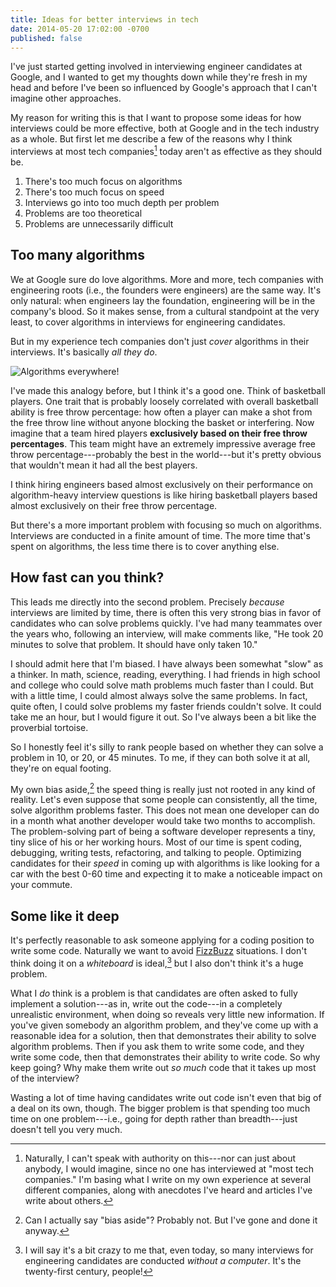 ```yaml
---
title: Ideas for better interviews in tech
date: 2014-05-20 17:02:00 -0700
published: false
---
```


I've just started getting involved in interviewing engineer candidates at Google, and I wanted to get my thoughts down while they're fresh in my head and before I've been so influenced by Google's approach that I can't imagine other approaches.

My reason for writing this is that I want to propose some ideas for how interviews could be more effective, both at Google and in the tech industry as a whole. But first let me describe a few of the reasons why I think interviews at most tech companies[^most-tech-companies] today aren't as effective as they should be.

1. There's too much focus on algorithms
2. There's too much focus on speed
3. Interviews go into too much depth per problem
4. Problems are too theoretical
5. Problems are unnecessarily difficult

## Too many algorithms

We at Google sure do love algorithms. More and more, tech companies with engineering roots (i.e., the founders were engineers) are the same way. It's only natural: when engineers lay the foundation, engineering will be in the company's blood. So it makes sense, from a cultural standpoint at the very least, to cover algorithms in interviews for engineering candidates.

But in my experience tech companies don't just *cover* algorithms in their interviews. It's basically *all they do*.

![Algorithms everywhere!](/images/algorithms-everywhere.png)

I've made this analogy before, but I think it's a good one. Think of basketball players. One trait that is probably loosely correlated with overall basketball ability is free throw percentage: how often a player can make a shot from the free throw line without anyone blocking the basket or interfering. Now imagine that a team hired players **exclusively based on their free throw percentages**. This team might have an extremely impressive average free throw percentage---probably the best in the world---but it's pretty obvious that wouldn't mean it had all the best players.

I think hiring engineers based almost exclusively on their performance on algorithm-heavy interview questions is like hiring basketball players based almost exclusively on their free throw percentage.

But there's a more important problem with focusing so much on algorithms. Interviews are conducted in a finite amount of time. The more time that's spent on algorithms, the less time there is to cover anything else.

## How fast can you think?

This leads me directly into the second problem. Precisely *because* interviews are limited by time, there is often this very strong bias in favor of candidates who can solve problems quickly. I've had many teammates over the years who, following an interview, will make comments like, "He took 20 minutes to solve that problem. It should have only taken 10."

I should admit here that I'm biased. I have always been somewhat "slow" as a thinker. In math, science, reading, everything. I had friends in high school and college who could solve math problems much faster than I could. But with a little time, I could almost always solve the same problems. In fact, quite often, I could solve problems my faster friends couldn't solve. It could take me an hour, but I would figure it out. So I've always been a bit like the proverbial tortoise.

So I honestly feel it's silly to rank people based on whether they can solve a problem in 10, or 20, or 45 minutes. To me, if they can both solve it at all, they're on equal footing.

My own bias aside,[^bias-aside] the speed thing is really just not rooted in any kind of reality. Let's even suppose that some people can consistently, all the time, solve algorithm problems faster. This does not mean one developer can do in a month what another developer would take two months to accomplish. The problem-solving part of being a software developer represents a tiny, tiny slice of his or her working hours. Most of our time is spent coding, debugging, writing tests, refactoring, and talking to people. Optimizing candidates for their *speed* in coming up with algorithms is like looking for a car with the best 0-60 time and expecting it to make a noticeable impact on your commute.

## Some like it deep

It's perfectly reasonable to ask someone applying for a coding position to write some code. Naturally we want to avoid [FizzBuzz](http://blog.codinghorror.com/why-cant-programmers-program/) situations. I don't think doing it on a *whiteboard* is ideal,[^coding-on-whiteboard] but I also don't think it's a huge problem.

What I *do* think is a problem is that candidates are often asked to fully implement a solution---as in, write out the code---in a completely unrealistic environment, when doing so reveals very little new information. If you've given somebody an algorithm problem, and they've come up with a reasonable idea for a solution, then that demonstrates their ability to solve algorithm problems. Then if you ask them to write some code, and they write some code, then that demonstrates their ability to write code. So why keep going? Why make them write out *so much* code that it takes up most of the interview?

Wasting a lot of time having candidates write out code isn't even that big of a deal on its own, though. The bigger problem is that spending too much time on one problem---i.e., going for depth rather than breadth---just doesn't tell you very much.

[^most-tech-companies]: Naturally, I can't speak with authority on this---nor can just about anybody, I would imagine, since no one has interviewed at "most tech companies." I'm basing what I write on my own experience at several different companies, along with anecdotes I've heard and articles I've write about others.

[^bias-aside]: Can I actually say "bias aside"? Probably not. But I've gone and done it anyway.

[^coding-on-whiteboard]: I will say it's a bit crazy to me that, even today, so many interviews for engineering candidates are conducted *without a computer*. It's the twenty-first century, people!

